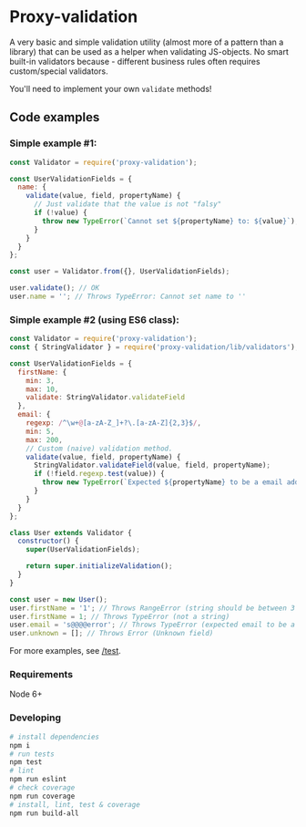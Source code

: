 # Proxy-validation

A very basic and simple validation utility (almost more of a pattern than a library) that can be used as a helper when validating JS-objects.
No smart built-in validators because - different business rules often requires custom/special validators.

You'll need to implement your own `validate` methods!

## Code examples

### Simple example #1:

```javascript
const Validator = require('proxy-validation');

const UserValidationFields = {
  name: {
    validate(value, field, propertyName) {
      // Just validate that the value is not "falsy"
      if (!value) {
        throw new TypeError(`Cannot set ${propertyName} to: ${value}`);
      }
    }
  }
};

const user = Validator.from({}, UserValidationFields);

user.validate(); // OK
user.name = ''; // Throws TypeError: Cannot set name to ''
```

### Simple example #2 (using ES6 class):

```javascript
const Validator = require('proxy-validation');
const { StringValidator } = require('proxy-validation/lib/validators');

const UserValidationFields = {
  firstName: {
    min: 3,
    max: 10,
    validate: StringValidator.validateField
  },
  email: {
    regexp: /^\w+@[a-zA-Z_]+?\.[a-zA-Z]{2,3}$/,
    min: 5,
    max: 200,
    // Custom (naive) validation method.
    validate(value, field, propertyName) {
      StringValidator.validateField(value, field, propertyName);
      if (!field.regexp.test(value)) {
        throw new TypeError(`Expected ${propertyName} to be a email address`);
      }
    }
  }
};

class User extends Validator {
  constructor() {
    super(UserValidationFields);

    return super.initializeValidation();
  }
}

const user = new User();
user.firstName = '1'; // Throws RangeError (string should be between 3 and 10 characters)
user.firstName = 1; // Throws TypeError (not a string)
user.email = 's@@@@error'; // Throws TypeError (expected email to be a email address)
user.unknown = []; // Throws Error (Unknown field)
```

For more examples, see <a href="https://github.com/nekman/proxy-validation/tree/master/test">/test</a>.

### Requirements
Node 6+

### Developing
```bash
# install dependencies
npm i
# run tests
npm test
# lint
npm run eslint
# check coverage
npm run coverage
# install, lint, test & coverage
npm run build-all
```
